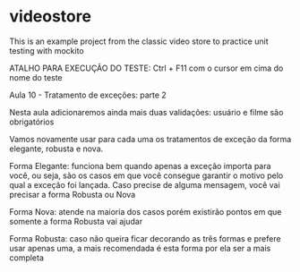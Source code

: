 # videostore
This is an example project from the classic video store to practice unit testing with mockito

ATALHO PARA EXECUÇÃO DO TESTE: Ctrl + F11 com o cursor em cima do nome do teste

Aula 10 - Tratamento de exceções: parte 2

Nesta aula adicionaremos ainda mais duas validações: usuário e filme são obrigatórios

Vamos novamente usar para cada uma os tratamentos de exceção da forma elegante, robusta e nova.

Forma Elegante: funciona bem quando apenas a exceção importa para você, ou seja, são os casos em que você consegue garantir o motivo pelo qual a exceção foi lançada. Caso precise de alguma mensagem, você vai precisar a forma Robusta ou Nova

Forma Nova: atende na maioria dos casos porém existirão pontos em que somente a forma Robusta vai ajudar

Forma Robusta: caso não queira ficar decorando as três formas e prefere usar apenas uma, a mais recomendada é esta forma por ela ser a mais completa